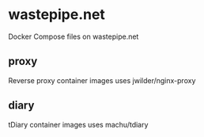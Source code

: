 # wastepipe.net
Docker Compose files on wastepipe.net

## proxy
Reverse proxy container images uses jwilder/nginx-proxy

## diary
tDiary container images uses machu/tdiary
